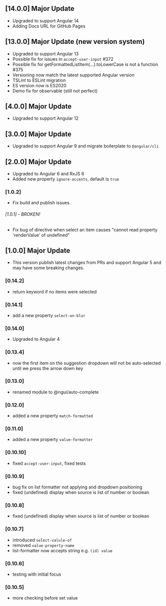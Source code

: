 ## [14.0.0] Major Update

- Upgraded to support Angular 14
- Adding Docs URL for GitHub Pages

## [13.0.0] Major Update (new version system)

- Upgraded to support Angular 13
- Possible fix for issues in `accept-user-input` #372
- Possible fix for getFormattedListItem(...).toLowerCase is not a function #375
- Versioning now match the latest supported Angular version
- TSLint to ESLint migration
- ES version now is ES2020
- Demo fix for observable (still not perfect)

## [4.0.0] Major Update

- Upgraded to support Angular 12

## [3.0.0] Major Update

- Upgraded to support Angular 9 and migrate boilerplate to `@angular/cli`

## [2.0.0] Major Update

- Upgraded to Angular 6 and RxJS 6
- Added new property `ignore-accents`, default is `true`

### [1.0.2]

- Fix build and publish issues.

###### [1.0.1] - _BROKEN!_

- Fix bug of directive when select an item causes "cannot read property 'renderValue' of undefined"

## [1.0.0] Major Update

- This version publish latest changes from PRs and support Angular 5 and may have some breaking changes.

### [0.14.2]

- return keyword if no items were selected

### [0.14.1]

- add a new property `select-on-blur`

### [0.14.0]

- Upgraded to Angular 4

### [0.13.4]

- now the first item on the suggestion dropdown will not be auto-selected until we press the arrow down key

### [0.13.0]

- renamed module to @ngui/auto-complete

### [0.12.0]

- added a new property `match-formatted`

### [0.11.0]

- added a new property `value-formatter`

### [0.10.10]

- fixed `accept-user-input`, fixed tests

### [0.10.9]

- bug fix on list formatter not applying and dropdown positioning
- fixed (undefined) display when source is list of number or boolean

### [0.10.8]

- fixed (undefined) display when source is list of number or boolean

### [0.10.7]

- introduced `select-valule-of`
- removed `value-property-name`
- list-formatter now accepts string e.g. `(id) value`

### [0.10.6]

- testing with initial focus

### [0.10.5]

- more checking before set value
